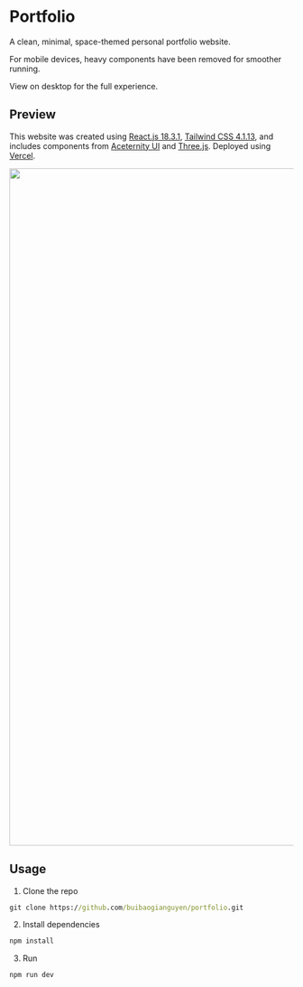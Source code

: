 # Portfolio

A clean, minimal, space-themed personal portfolio website.

For mobile devices, heavy components have been removed for smoother running.

View on desktop for the full experience.

## Preview

This website was created using [React.js 18.3.1](https://react.dev/), [Tailwind CSS 4.1.13](https://tailwindcss.com/), and includes components from [Aceternity UI](https://ui.aceternity.com/components) and [Three.js](https://threejs.org/). Deployed using [Vercel](https://vercel.com/).

<p align="center">
<img src="https://i.postimg.cc/2SjF7jt2/Thi-t-k-ch-a-c-t-n-4.png" width="1200">
</p>

## Usage

1. Clone the repo
```cmd
git clone https://github.com/buibaogianguyen/portfolio.git
```

2. Install dependencies
```cmd
npm install
```

3. Run
```cmd
npm run dev
```
